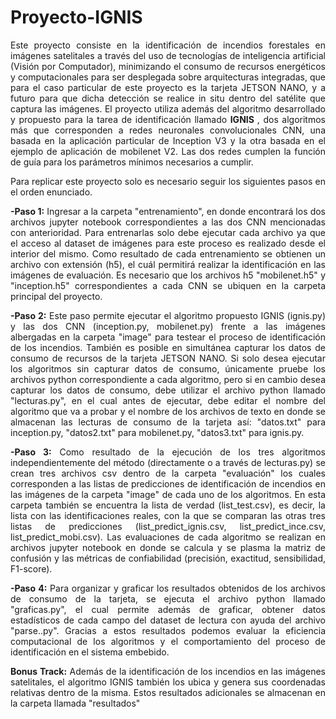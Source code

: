 # Proyecto-IGNIS
<div align = "justify">Este proyecto consiste en la identificación de incendios forestales en imágenes satelitales a través del uso de tecnologías de inteligencia artificial (Visión por Computador), minimizando el consumo de recursos energéticos y computacionales para ser desplegada sobre arquitecturas integradas, que para el caso particular de este proyecto es la tarjeta JETSON NANO, y a futuro para que dicha detección se realice in situ dentro del satélite que captura las imágenes.  El proyecto utiliza además del algoritmo desarrollado y propuesto para la tarea de identificación llamado <b> IGNIS </b>, dos algoritmos más que corresponden a redes neuronales convolucionales CNN, una basada en la aplicación particular de Inception V3 y la otra basada en el ejemplo de aplicación de mobilenet V2. Las dos redes cumplen la función de guía para los parámetros mínimos necesarios a cumplir.
  
Para replicar este proyecto solo es necesario seguir los siguientes pasos en el orden enunciado.
  
<b>-Paso 1:</b> Ingresar a la carpeta "entrenamiento", en donde encontrará los dos archivos jupyter notebook correspondientes a las dos CNN mencionadas con anterioridad.  Para entrenarlas solo debe ejecutar cada archivo ya que el acceso al dataset de imágenes para este proceso es realizado desde el interior del mismo.  Como resultado de cada entrenamiento se obtienen un archivo con extensión (h5), el cuál permitirá realizar la identificación en las imágenes de evaluación.  Es necesario que los archivos h5 "mobilenet.h5" y "inception.h5" correspondientes a cada CNN se ubiquen en la carpeta principal del proyecto.
  
<b>-Paso 2:</b> Este paso permite ejecutar el algoritmo propuesto IGNIS (ignis.py) y las dos CNN (inception.py, mobilenet.py) frente a las imágenes albergadas en la carpeta "image" para testear el proceso de identificación de los incendios.  También es posible en simultánea capturar los datos de consumo de recursos de la tarjeta JETSON NANO.  Si solo desea ejecutar los algoritmos sin capturar datos de consumo, únicamente pruebe los archivos python correspondiente a cada algoritmo, pero si en cambio desea capturar los datos de consumo, debe utilizar el archivo python llamado "lecturas.py", en el cual antes de ejecutar, debe editar el nombre del algoritmo que va a probar y el nombre de los archivos de texto en donde se almacenan las lecturas de consumo de la tarjeta así: "datos.txt" para inception.py, "datos2.txt" para mobilenet.py, "datos3.txt" para ignis.py.
  
 <b>-Paso 3:</b> Como resultado de la ejecución de los tres algoritmos independientemente del método (directamente o a través de lecturas.py) se crean  tres archivos csv dentro de la carpeta "evaluación" los cuales corresponden a las listas de predicciones de identificación de incendios en las imágenes de la carpeta "image" de cada uno de los algoritmos.  En esta carpeta también se encuentra la lista de verdad (list_test.csv), es decir, la lista con las identificaciones reales, con la que se comparan las otras tres listas de predicciones (list_predict_ignis.csv, list_predict_ince.csv, list_predict_mobi.csv).  Las evaluaciones de cada algoritmo se realizan en archivos jupyter notebook en donde se calcula y se plasma la matriz de confusión y las métricas de confiabilidad (precisión, exactitud, sensibilidad, F1-score).
  
 <b> -Paso 4:</b> Para organizar y graficar los resultados obtenidos de los archivos de consumo de la tarjeta, se ejecuta el archivo python llamado "graficas.py", el cual permite además de graficar, obtener datos estadísticos de cada campo del dataset de lectura con ayuda del archivo "parse..py".  Gracias a estos resultados podemos evaluar la eficiencia computacional de los algoritmos y el comportamiento del proceso de identificación en el sistema embebido.
  
<b>Bonus Track:</b>  Además de la identificación de los incendios en las imágenes satelitales, el algoritmo IGNIS también los ubica y genera sus coordenadas relativas dentro de la misma.  Estos resultados adicionales se almacenan en la carpeta llamada "resultados"
